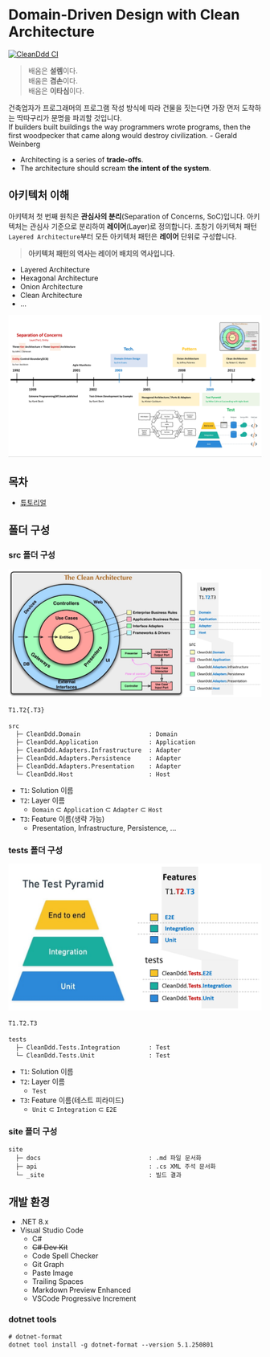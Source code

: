 # Domain-Driven Design with Clean Architecture
[![CleanDdd CI](https://github.com/hhko/CleanDdd/actions/workflows/dotnet-ci.yml/badge.svg)](https://github.com/hhko/CleanDdd/actions/workflows/dotnet-ci.yml)

> 배움은 **설렘**이다.  
> 배움은 **겸손**이다.  
> 배움은 **이타심**이다.

건축업자가 프로그래머의 프로그램 작성 방식에 따라 건물을 짓는다면 가장 먼저 도착하는 딱따구리가 문명을 파괴할 것입니다.  
If builders built buildings the way programmers wrote programs, then the first woodpecker that came along would destroy civilization. - Gerald Weinberg
- Architecting is a series of **trade-offs**.
- The architecture should scream **the intent of the system**.

## 아키텍처 이해
아키텍처 첫 번째 원칙은 **관심사의 분리**(Separation of Concerns, SoC)입니다. 아키텍처는 관심사 기준으로 분리하여 **레이어**(Layer)로 정의합니다. 초창기 아키텍처 패턴 `Layered Architecture`부터 모든 아키텍처 패턴은 **레이어** 단위로 구성합니다.
> **아키텍처 패턴의 역사는 레이어 배치의 역사입니다.**

- Layered Architecture
- Hexagonal Architecture
- Onion Architecture
- Clean Architecture
- ...

![ArchitecturePatternHistory](./.images/ArchitecturePatternHistor.png)

## 목차
- [튜토리얼](./tutorials/)

## 폴더 구성
### src 폴더 구성
![](./.images/2024-03-10-15-06-17.png)

```
T1.T2{.T3}

src
  ├─ CleanDdd.Domain                   : Domain
  ├─ CleanDdd.Application              : Application
  ├─ CleanDdd.Adapters.Infrastructure  : Adapter
  ├─ CleanDdd.Adapters.Persistence     : Adapter
  ├─ CleanDdd.Adapters.Presentation    : Adapter
  └─ CleanDdd.Host                     : Host
```
- `T1`: Solution 이름
- `T2`: Layer 이름
  - `Domain` ⊂ `Application` ⊂ `Adapter` ⊂ `Host`
- `T3`: Feature 이름(생략 가능)
  - Presentation, Infrastructure, Persistence, ...

### tests 폴더 구성
![](./.images/2024-03-10-15-25-32.png)

```
T1.T2.T3

tests
  ├─ CleanDdd.Tests.Integration        : Test
  └─ CleanDdd.Tests.Unit               : Test
```
- `T1`: Solution 이름
- `T2`: Layer 이름
  - `Test`
- `T3`: Feature 이름(테스트 피라미드)
  - `Unit` ⊂ `Integration` ⊂ `E2E`

### site 폴더 구성
```
site
  ├─ docs                              : .md 파일 문서화
  ├─ api                               : .cs XML 주석 문서화
  └─ _site                             : 빌드 결과
```



## 개발 환경
- .NET 8.x
- Visual Studio Code
  - C#
  - ~~C# Dev Kit~~
  - Code Spell Checker
  - Git Graph
  - Paste Image
  - Trailing Spaces
  - Markdown Preview Enhanced
  - VSCode Progressive Increment

### dotnet tools
```shell
# dotnet-format
dotnet tool install -g dotnet-format --version 5.1.250801
```
